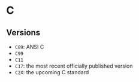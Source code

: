 # C

## Versions

- `C89`: ANSI C
- `C99`
- `C11`
- `C17`: the most recent officially published version
- `C2X`: the upcoming C standard
